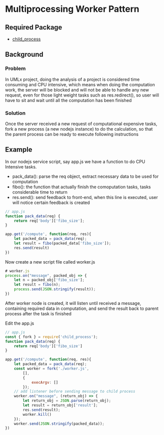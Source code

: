 # Multiprocessing Worker Pattern

## Required Package
- [child_process](https://nodejs.org/api/child_process.html)

## Background
### Problem
In UMLx project, doing the analysis of a project is considered time consuming and CPU intensive, which means when doing the computation work, the server will be blocked and will not be able to handle any new request, even for those light weight tasks such as res.redirect(), so user will have to sit and wait until all the computation has been finished
### Solution
Once the server received a new request of computational expensive tasks, fork a new process (a new nodejs instance) to do the calculation, so that the parent process can be ready to execute following instructions
## Example

In our nodejs service script, say app.js we have a function to do CPU Intensive tasks.

- pack_data(): parse the req object, extract necessary data to be used for computation
- fibo(): the function that actually finish the comoputation tasks, tasks considerable time to return
- res.send(): send feedback to front-end, when this line is executed, user will notice certain feedback is created

```javascript
// app.js
function pack_data(req) {
	return req['body']['fibo_size'];
}

app.get('/compute', function(req, res){
	let packed_data = pack_data(req);
	let result = fibo(packed_data['fibo_size']);
	res.send(result)
})
```

Now create a new script file called worker.js

```javascript
# worker.js
process.on("message", packed_obj => {
	let n = packed_obj['fibo_size'];
	let result = fibo(n);
	process.send(JSON.stringify(result));
})
```
After worker node is created, it will listen until received a message, containing required data in computation, and send the result back to parent process after the task is finished

Edit the app.js

```javascript
// app.js
const { fork } = require('child_process');
function pack_data(req) {
	return req['body']['fibo_size']
}

app.get('/compute', function(req, res){
	let packed_data = pack_data(req);
	const worker = fork('./worker.js',
        [],
        {
            execArgv: []
        });
    // add listener before sending message to child process
    worker.on("message", (return_obj) => {
    	let return_obj = JSON.parse(return_obj);
    	let result = return_obj['result'];
    	res.send(result);
    	worker.kill()
    });
    worker.send(JSON.stringify(packed_data));
})
```

